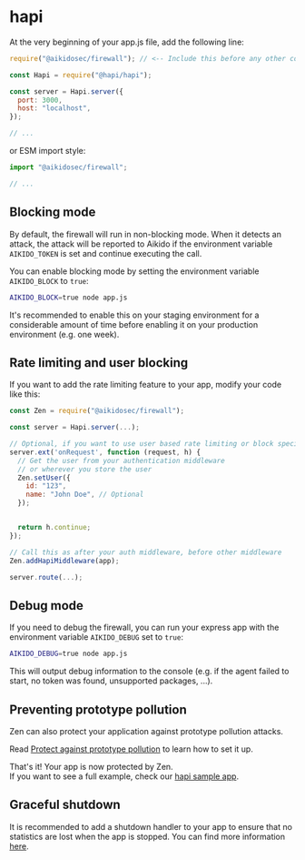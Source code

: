 # hapi

At the very beginning of your app.js file, add the following line:

```js
require("@aikidosec/firewall"); // <-- Include this before any other code or imports

const Hapi = require("@hapi/hapi");

const server = Hapi.server({
  port: 3000,
  host: "localhost",
});

// ...
```

or ESM import style:

```js
import "@aikidosec/firewall";

// ...
```

## Blocking mode

By default, the firewall will run in non-blocking mode. When it detects an attack, the attack will be reported to Aikido if the environment variable `AIKIDO_TOKEN` is set and continue executing the call.

You can enable blocking mode by setting the environment variable `AIKIDO_BLOCK` to `true`:

```sh
AIKIDO_BLOCK=true node app.js
```

It's recommended to enable this on your staging environment for a considerable amount of time before enabling it on your production environment (e.g. one week).

## Rate limiting and user blocking

If you want to add the rate limiting feature to your app, modify your code like this:

```js
const Zen = require("@aikidosec/firewall");

const server = Hapi.server(...);

// Optional, if you want to use user based rate limiting or block specific users
server.ext('onRequest', function (request, h) {
  // Get the user from your authentication middleware
  // or wherever you store the user
  Zen.setUser({
    id: "123",
    name: "John Doe", // Optional
  });


  return h.continue;
});

// Call this as after your auth middleware, before other middleware
Zen.addHapiMiddleware(app);

server.route(...);
```

## Debug mode

If you need to debug the firewall, you can run your express app with the environment variable `AIKIDO_DEBUG` set to `true`:

```sh
AIKIDO_DEBUG=true node app.js
```

This will output debug information to the console (e.g. if the agent failed to start, no token was found, unsupported packages, ...).

## Preventing prototype pollution

Zen can also protect your application against prototype pollution attacks.

Read [Protect against prototype pollution](./prototype-pollution.md) to learn how to set it up.

That's it! Your app is now protected by Zen.  
If you want to see a full example, check our [hapi sample app](../sample-apps/hapi-postgres).

## Graceful shutdown

It is recommended to add a shutdown handler to your app to ensure that no statistics are lost when the app is stopped. You can find more information [here](./graceful-shutdown.md).
